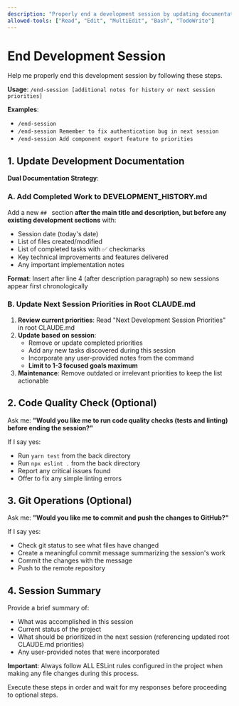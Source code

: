 ```yaml
---
description: "Properly end a development session by updating documentation and optionally running quality checks and git operations. Accepts free-form notes for additional context."
allowed-tools: ["Read", "Edit", "MultiEdit", "Bash", "TodoWrite"]
---
```


# End Development Session

Help me properly end this development session by following these steps.

**Usage**: `/end-session [additional notes for history or next session priorities]`

**Examples**: 
- `/end-session`
- `/end-session Remember to fix authentication bug in next session`
- `/end-session Add component export feature to priorities`

## 1. Update Development Documentation

**Dual Documentation Strategy**:

### A. Add Completed Work to DEVELOPMENT_HISTORY.md
Add a new `## ` section **after the main title and description, but before any existing development sections** with:
- Session date (today's date)  
- List of files created/modified
- List of completed tasks with ✅ checkmarks
- Key technical improvements and features delivered
- Any important implementation notes

**Format**: Insert after line 4 (after description paragraph) so new sessions appear first chronologically

### B. Update Next Session Priorities in Root CLAUDE.md
1. **Review current priorities**: Read "Next Development Session Priorities" in root CLAUDE.md
2. **Update based on session**: 
   - Remove or update completed priorities
   - Add any new tasks discovered during this session
   - Incorporate any user-provided notes from the command
   - **Limit to 1-3 focused goals maximum**
3. **Maintenance**: Remove outdated or irrelevant priorities to keep the list actionable

## 2. Code Quality Check (Optional)

Ask me: **"Would you like me to run code quality checks (tests and linting) before ending the session?"**

If I say yes:
- Run `yarn test` from the back directory
- Run `npx eslint .` from the back directory  
- Report any critical issues found
- Offer to fix any simple linting errors

## 3. Git Operations (Optional)

Ask me: **"Would you like me to commit and push the changes to GitHub?"**

If I say yes:
- Check git status to see what files have changed
- Create a meaningful commit message summarizing the session's work
- Commit the changes with the message
- Push to the remote repository

## 4. Session Summary

Provide a brief summary of:
- What was accomplished in this session
- Current status of the project
- What should be prioritized in the next session (referencing updated root CLAUDE.md priorities)
- Any user-provided notes that were incorporated

**Important**: Always follow ALL ESLint rules configured in the project when making any file changes during this process.

Execute these steps in order and wait for my responses before proceeding to optional steps.